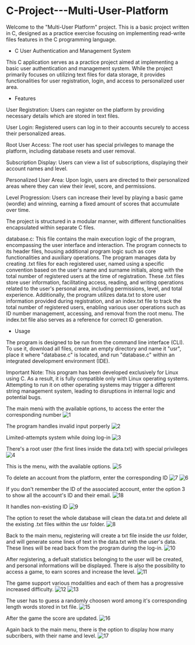 # C-Project---Multi-User-Platform
Welcome to the "Multi-User Platform" project. This is a basic project written in C, designed as a practice exercise focusing on implementing read-write files features in the C programming language.

- C User Authentication and Management System
  
This C application serves as a practice project aimed at implementing a basic user authentication and management system. While the project primarily focuses on utilizing text files for data storage, it provides functionalities for user registration, login, and access to personalized user area.

- Features
  
User Registration: Users can register on the platform by providing necessary details which are stored in text files.

User Login: Registered users can log in to their accounts securely to access their personalized areas.

Root User Access: The root user has special privileges to manage the platform, including database resets and user removal.

Subscription Display: Users can view a list of subscriptions, displaying their account names and level.

Personalized User Area: Upon login, users are directed to their personalized areas where they can view their level, score, and permissions.

Level Progression: Users can increase their level by playing a basic game (wordle) and winning, earning a fixed amount of scores that accumulate over time.

The project is structured in a modular manner, with different functionalities encapsulated within separate C files.

database.c: This file contains the main execution logic of the program, encompassing the user interface and interaction. The program connects to its header files, housing additional program logic such as core functionalities and auxiliary operations.
The program manages data by creating .txt files for each registered user, named using a specific convention based on the user's name and surname initials, along with the total number of registered users at the time of registration. These .txt files store user information, facilitating access, reading, and writing operations related to the user's personal area, including permissions, level, and total experience.
Additionally, the program utilizes data.txt to store user information provided during registration, and an index.txt file to track the total number of registered users, enabling various user operations such as ID number management, accessing, and removal from the root menu. The index.txt file also serves as a reference for correct ID generation.

- Usage

The program is designed to be run from the command line interface (CLI). To use it, download all files, create an empty directory and name it "usr", place it where "database.c" is located, and run "database.c" within an integrated development environment (IDE).

Important Note: This program has been developed exclusively for Linux using C. As a result, it is fully compatible only with Linux operating systems. Attempting to run it on other operating systems may trigger a different string management system, leading to disruptions in internal logic and potential bugs.


The main menù with the available options, to access the enter the corresponding number
![1](https://github.com/Salva05/C-Project---Multi-User-Platform/assets/141848378/f343a068-c91e-4a5d-a493-4669055b576d)

The program handles invalid input porperly
![2](https://github.com/Salva05/C-Project---Multi-User-Platform/assets/141848378/b5de439d-bb2a-4a3e-98dd-8eeda4c71e73)

Limited-attempts system while doing log-in
![3](https://github.com/Salva05/C-Project---Multi-User-Platform/assets/141848378/2cefbdf2-045f-4bdd-9fd3-ff1ad44d7c6a)

There's a root user (the first lines inside the data.txt) with special privileges
![4](https://github.com/Salva05/C-Project---Multi-User-Platform/assets/141848378/a31aa3d4-e4a3-49cf-a06f-e7b9af648d4d)

This is the menu, with the available options.
![5](https://github.com/Salva05/C-Project---Multi-User-Platform/assets/141848378/d364a716-6487-47a2-a4da-3ea93cb1ab60)

To delete an account from the platform, enter the corresponding ID
![7](https://github.com/Salva05/C-Project---Multi-User-Platform/assets/141848378/ae327c64-f4dc-49a1-aafc-b6f1ca9a0475)
![6](https://github.com/Salva05/C-Project---Multi-User-Platform/assets/141848378/8c6dfc63-9a93-4643-851f-29b2b9704970)

If you don't remember the ID of the associated account, enter the option 3 to show all the account's ID and their email.
![18](https://github.com/Salva05/C-Project---Multi-User-Platform/assets/141848378/9900839d-460e-4228-b345-2f854893998e)

It handles non-existing ID
![9](https://github.com/Salva05/C-Project---Multi-User-Platform/assets/141848378/ec6e590e-94a6-4633-9ef0-52a78b243ee3)

The option to reset the whole database will clean the data.txt and delete all the existing .txt files within the usr folder.
![8](https://github.com/Salva05/C-Project---Multi-User-Platform/assets/141848378/1f9f78fd-3fa9-49cd-87d3-bc04570a847f)

Back to the main menu, registering will create a txt file inside the usr folder, and will generate some lines of text in the data.txt with the user's data. These lines will be read back from the program during the log-in.
![10](https://github.com/Salva05/C-Project---Multi-User-Platform/assets/141848378/7f18952a-b397-42be-84e6-4820c9ace65f)

After registering, a defualt statistics belonging to the user will be created, and personal informations will be displayed.
There is also the possibility to access a game, to earn scores and increase the level.
![11](https://github.com/Salva05/C-Project---Multi-User-Platform/assets/141848378/a744d89b-1ea9-48a6-8e55-ed0188b929ee)

The game support various modalities and each of them has a progressive increased difficulty.
![12](https://github.com/Salva05/C-Project---Multi-User-Platform/assets/141848378/ffa92c0e-5abb-4a50-8835-26f4852643fd)
![13](https://github.com/Salva05/C-Project---Multi-User-Platform/assets/141848378/fa57fc81-98f4-4bb2-bea4-20646dd95ed0)

The user has to guess a randomly choosen word among it's corresponding length words stored in txt file.
![15](https://github.com/Salva05/C-Project---Multi-User-Platform/assets/141848378/2547fb9e-4927-48ec-9b38-9b8318dd2dd3)

After the game the score are updated.
![16](https://github.com/Salva05/C-Project---Multi-User-Platform/assets/141848378/14204a1b-e6ee-4ce5-a042-5056c3723493)

Again back to the main menu, there is the option to display how many subcribers, with their name and level.
![17](https://github.com/Salva05/C-Project---Multi-User-Platform/assets/141848378/9a35182b-83ab-4bad-9454-4484c3742e84)
